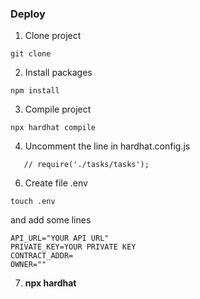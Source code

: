 ### Deploy

1. Clone project
```
git clone
```
2. Install packages
```
npm install
```
3. Compile project
```
npx hardhat compile
```
4. Uncomment the line in hardhat.config.js
```
   // require('./tasks/tasks');
```
6. Create file .env
```
touch .env
```
and add some lines
```
API_URL="YOUR API URL"
PRIVATE_KEY=YOUR PRIVATE KEY
CONTRACT_ADDR=
OWNER=""
```
7. **npx hardhat**